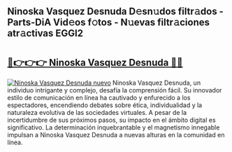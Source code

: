 ## Ninoska Vasquez Desnuda D𝚎sn𝚞dos filtr𝚊dos - Parts-DiA Vid𝚎os f𝚘tos - N𝚞evas filtr𝚊ciones atr𝚊ctivas EGGl2

# <h2><a href="http://mbcsn31.tromn.icu/?c=Ninoska+Vasquez+Desnuda">🔗👉👉👉 Ninoska Vasquez Desnuda 🔗🔗</a></h2>

[![Ninoska Vasquez Desnuda nuevo](https://i.imgur.com/pEAQMta.gif)](http://mbcsn31.tromn.icu/?c=Ninoska+Vasquez+Desnuda)
Ninoska Vasquez Desnuda, un individuo intrigante y complejo, desafía la comprensión fácil. Su innovador estilo de comunicación en línea ha cautivado y enfurecido a los espectadores, encendiendo debates sobre ética, individualidad y la naturaleza evolutiva de las sociedades virtuales. A pesar de la incertidumbre de sus próximos pasos, su impacto en el ámbito digital es significativo. La determinación inquebrantable y el magnetismo innegable impulsan a Ninoska Vasquez Desnuda a nuevas alturas en la comunidad en línea.
